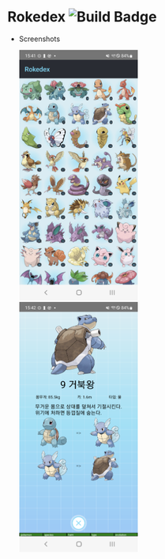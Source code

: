 # Rokedex ![Build Badge](https://github.com/SunChulBaek/Rokedex/actions/workflows/build.yml/badge.svg)
* Screenshots
  <p>
    <img src="./screenshots/Screenshot_0.png" width="240px">  <img src="./screenshots/Screenshot_1.png" width="240px">
  </p>
